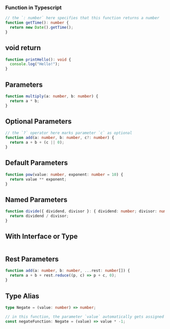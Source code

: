 ### Function in Typescript

```typescript
// the `: number` here specifies that this function returns a number
function getTime(): number {
  return new Date().getTime();
}
```

## void return

```typescript
function printHello(): void {
  console.log("Hello!");
}
```

## Parameters

```typescript
function multiply(a: number, b: number) {
  return a * b;
}
```

## Optional Parameters

```typescript
// the `?` operator here marks parameter `c` as optional
function add(a: number, b: number, c?: number) {
  return a + b + (c || 0);
}
```

## Default Parameters

```typescript
function pow(value: number, exponent: number = 10) {
  return value ** exponent;
}
```

## Named Parameters

```typescript
function divide({ dividend, divisor }: { dividend: number; divisor: number }) {
  return dividend / divisor;
}
```

## With Interface or Type

```typescript

```

## Rest Parameters

```typescript
function add(a: number, b: number, ...rest: number[]) {
  return a + b + rest.reduce((p, c) => p + c, 0);
}
```

## Type Alias

```typescript
type Negate = (value: number) => number;

// in this function, the parameter `value` automatically gets assigned the type `number` from the type `Negate`
const negateFunction: Negate = (value) => value * -1;
```

##

```typescript

```

##

```typescript

```

##

```typescript

```

##

```typescript

```

##

```typescript

```

##

```typescript

```

##

```typescript

```

##

```typescript

```

##

```typescript

```

##

```typescript

```

##

```typescript

```

##

```typescript

```
